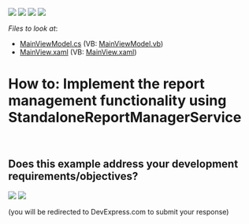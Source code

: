 <!-- default badges list -->
![](https://img.shields.io/endpoint?url=https://codecentral.devexpress.com/api/v1/VersionRange/128642114/15.2.4%2B)
[![](https://img.shields.io/badge/Open_in_DevExpress_Support_Center-FF7200?style=flat-square&logo=DevExpress&logoColor=white)](https://supportcenter.devexpress.com/ticket/details/T315620)
[![](https://img.shields.io/badge/📖_How_to_use_DevExpress_Examples-e9f6fc?style=flat-square)](https://docs.devexpress.com/GeneralInformation/403183)
[![](https://img.shields.io/badge/💬_Leave_Feedback-feecdd?style=flat-square)](#does-this-example-address-your-development-requirementsobjectives)
<!-- default badges end -->
<!-- default file list -->
*Files to look at*:

* [MainViewModel.cs](./CS/StandaloneReportManagerServiceExample/ViewModels/MainViewModel.cs) (VB: [MainViewModel.vb](./VB/StandaloneReportManagerServiceExample/ViewModels/MainViewModel.vb))
* [MainView.xaml](./CS/StandaloneReportManagerServiceExample/Views/MainView.xaml) (VB: [MainView.xaml](./VB/StandaloneReportManagerServiceExample/Views/MainView.xaml))
<!-- default file list end -->
# How to: Implement the report management functionality using StandaloneReportManagerService

<br/>


<!-- feedback -->
## Does this example address your development requirements/objectives?

[<img src="https://www.devexpress.com/support/examples/i/yes-button.svg"/>](https://www.devexpress.com/support/examples/survey.xml?utm_source=github&utm_campaign=use-wpf-standalonereportmanagerservice-to-implement-report-management-functionality&~~~was_helpful=yes) [<img src="https://www.devexpress.com/support/examples/i/no-button.svg"/>](https://www.devexpress.com/support/examples/survey.xml?utm_source=github&utm_campaign=use-wpf-standalonereportmanagerservice-to-implement-report-management-functionality&~~~was_helpful=no)

(you will be redirected to DevExpress.com to submit your response)
<!-- feedback end -->
